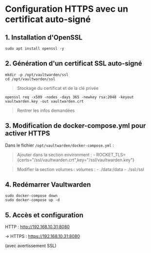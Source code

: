
# Configuration HTTPS avec un certificat auto-signé
## 1. Installation d'OpenSSL

    sudo apt install openssl -y

## 2. Génération d'un certificat SSL auto-signé

    mkdir -p /opt/vaultwarden/ssl
    cd /opt/vaultwarden/ssl

> Stockage du certificat et de la clé privée

    openssl req -x509 -nodes -days 365 -newkey rsa:2048 -keyout vaultwarden.key -out vaultwarden.crt

> Rentrer les infos demandées

## 3. Modification de docker-compose.yml pour activer HTTPS

Dans le fichier `/opt/vaultwarden/docker-compose.yml` :

> Ajouter dans la section environment :
     - ROCKET_TLS={certs="/ssl/vaultwarden.crt",key="/ssl/vaultwarden.key"}

> Modifier la section volumes :
    volumes :
      - ./data:/data
      - ./ssl:/ssl

## 4. Redémarrer Vaultwarden
    sudo docker-compose down
    sudo docker-compose up -d


## 5. Accès et configuration

HTTP : http://192.168.10.31:8080 

-> HTTPS : https://192.168.10.31:8080 

(avec avertissement SSL)








